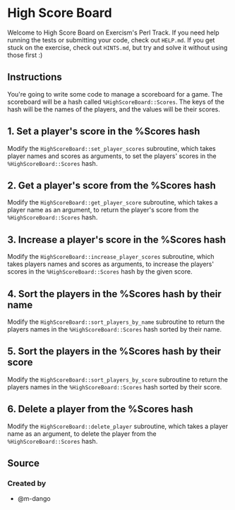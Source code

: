 # High Score Board

Welcome to High Score Board on Exercism's Perl Track.
If you need help running the tests or submitting your code, check out `HELP.md`.
If you get stuck on the exercise, check out `HINTS.md`, but try and solve it without using those first :)

## Instructions

You're going to write some code to manage a scoreboard for a game.
The scoreboard will be a hash called `%HighScoreBoard::Scores`.
The keys of the hash will be the names of the players, and the values will be their scores.

## 1. Set a player's score in the %Scores hash

Modify the `HighScoreBoard::set_player_scores` subroutine, which takes player names and scores as arguments, to set the players' scores in the `%HighScoreBoard::Scores` hash.

## 2. Get a player's score from the %Scores hash 

Modify the `HighScoreBoard::get_player_score` subroutine, which takes a player name as an argument, to return the player's score from the `%HighScoreBoard::Scores` hash.

## 3. Increase a player's score in the %Scores hash

Modify the `HighScoreBoard::increase_player_scores` subroutine, which takes players names and scores as arguments, to increase the players' scores in the `%HighScoreBoard::Scores` hash by the given score.

## 4. Sort the players in the %Scores hash by their name

Modify the `HighScoreBoard::sort_players_by_name` subroutine to return the players names in the `%HighScoreBoard::Scores` hash sorted by their name.

## 5. Sort the players in the %Scores hash by their score

Modify the `HighScoreBoard::sort_players_by_score` subroutine to return the players names in the `%HighScoreBoard::Scores` hash sorted by their score.

## 6. Delete a player from the %Scores hash

Modify the `HighScoreBoard::delete_player` subroutine, which takes a player name as an argument, to delete the player from the `%HighScoreBoard::Scores` hash.

## Source

### Created by

- @m-dango